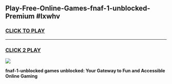 
## Play-Free-Online-Games-fnaf-1-unblocked-Premium #lxwhv
<h3>
<a href="https://premium.freeplayer.one?title=fnaf-1-unblocked&ref=8M">CLICK TO PLAY</a></h3>
<hr>

<h3>
<a href="https://premium.freeplayer.one?title=fnaf-1-unblocked&ref=8M">CLICK 2 PLAY</a>
  
</h3>

<a href="https://premium.freeplayer.one?title=fnaf-1-unblocked&ref=8M"><img src="https://clearcache.store/games.png"></a>


**fnaf-1-unblocked games unblocked: Your Gateway to Fun and Accessible Online Gaming**
